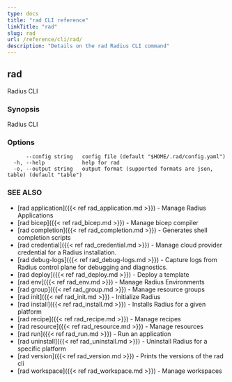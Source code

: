 ```yaml
---
type: docs
title: "rad CLI reference"
linkTitle: "rad"
slug: rad
url: /reference/cli/rad/
description: "Details on the rad Radius CLI command"
---
```

## rad

Radius CLI

### Synopsis

Radius CLI

### Options

```
      --config string   config file (default "$HOME/.rad/config.yaml")
  -h, --help            help for rad
  -o, --output string   output format (supported formats are json, table) (default "table")
```

### SEE ALSO

* [rad application]({{< ref rad_application.md >}}) - Manage Radius Applications
* [rad bicep]({{< ref rad_bicep.md >}}) - Manage bicep compiler
* [rad completion]({{< ref rad_completion.md >}}) - Generates shell completion scripts
* [rad credential]({{< ref rad_credential.md >}}) - Manage cloud provider credential for a Radius installation.
* [rad debug-logs]({{< ref rad_debug-logs.md >}}) - Capture logs from Radius control plane for debugging and diagnostics.
* [rad deploy]({{< ref rad_deploy.md >}}) - Deploy a template
* [rad env]({{< ref rad_env.md >}}) - Manage Radius Environments
* [rad group]({{< ref rad_group.md >}}) - Manage resource groups
* [rad init]({{< ref rad_init.md >}}) - Initialize Radius
* [rad install]({{< ref rad_install.md >}}) - Installs Radius for a given platform
* [rad recipe]({{< ref rad_recipe.md >}}) - Manage recipes
* [rad resource]({{< ref rad_resource.md >}}) - Manage resources
* [rad run]({{< ref rad_run.md >}}) - Run an application
* [rad uninstall]({{< ref rad_uninstall.md >}}) - Uninstall Radius for a specific platform
* [rad version]({{< ref rad_version.md >}}) - Prints the versions of the rad cli
* [rad workspace]({{< ref rad_workspace.md >}}) - Manage workspaces

